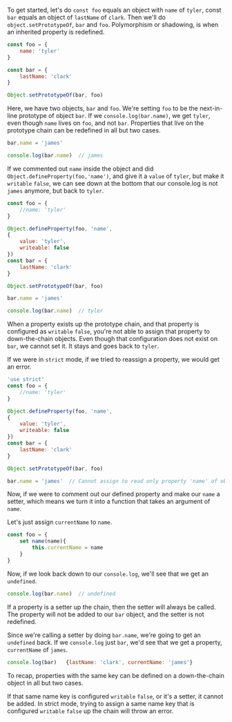To get started, let's do `const foo` equals an object with `name` of `tyler`, const `bar` equals an object of `lastName` of `clark`. Then we'll do `object.setPrototypeOf`, `bar` and `foo`. Polymorphism or shadowing, is when an inherited property is redefined.

```javascript
const foo = {
    name: 'tyler'
}

const bar = {
    lastName: 'clark'
}

Object.setPrototypeOf(bar, foo)
```

Here, we have two objects, `bar` and `foo`. We're setting `foo` to be the next-in-line prototype of object `bar`. If we `console.log(bar.name)`, we get `tyler`, even though `name` lives on `foo`, and not `bar`. Properties that live on the prototype chain can be redefined in all but two cases.

```javascript
bar.name = 'james'

console.log(bar.name)  // james
```

If we commented out `name` inside the object and did `Object.defineProperty(foo,'name')`, and give it a `value` of `tyler`, but make it `writable` `false`, we can see down at the bottom that our console.log is not `james` anymore, but back to `tyler`.

```javascript
const foo = {
    //name: 'tyler'
}

Object.defineProperty(foo, 'name',
{
    value: 'tyler',
    writeable: false
})
const bar = {
    lastName: 'clark'
}

Object.setPrototypeOf(bar, foo)

bar.name = 'james'

console.log(bar.name)  // tyler
```

When a property exists up the prototype chain, and that property is configured as `writable` `false`, you're not able to assign that property to down-the-chain objects. Even though that configuration does not exist on `bar`, we cannot set it. It stays and goes back to `tyler`.

If we were in `strict` mode, if we tried to reassign a property, we would get an error. 

```javascript
'use strict'
const foo = {
    //name: 'tyler'
}

Object.defineProperty(foo, 'name',
{
    value: 'tyler',
    writeable: false
})
const bar = {
    lastName: 'clark'
}

Object.setPrototypeOf(bar, foo)

bar.name = 'james'  // Cannot assign to read only property 'name' of object

```

Now, if we were to comment out our defined property and make our `name` a setter, which means we turn it into a function that takes an argument of `name`.

Let's just assign `currentName` to `name`. 

```javascript
const foo = {
    set name(name){
        this.currentName = name
    }
}
```

Now, if we look back down to our `console.log`, we'll see that we get an `undefined`. 

```javascript
console.log(bar.name)  // undefined
```

If a property is a setter up the chain, then the setter will always be called. The property will not be added to our `bar` object, and the setter is not redefined.

Since we're calling a setter by doing `bar.name`, we're going to get an `undefined` back. If we `console.log` just `bar`, we'd see that we get a property, `currentName` of `james`. 

```javascript
console.log(bar)   {lastName: 'clark', currentName: 'james'}
```

To recap, properties with the same key can be defined on a down-the-chain object in all but two cases.

If that same name key is configured `writable` `false`, or it's a setter, it cannot be added. In strict mode, trying to assign a same name key that is configured `writable` `false` up the chain will throw an error.